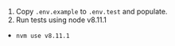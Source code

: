 1. Copy `.env.example` to `.env.test` and populate.
2. Run tests using node v8.11.1
  - `nvm use v8.11.1`

